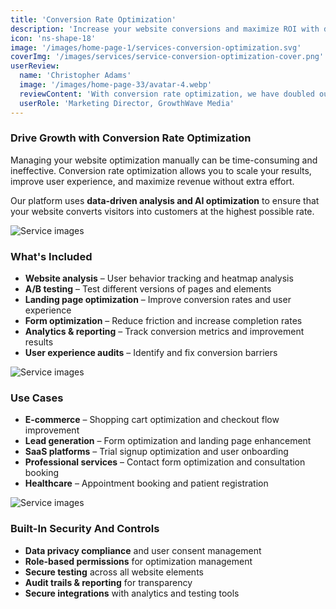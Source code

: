 ```yaml
---
title: 'Conversion Rate Optimization'
description: 'Increase your website conversions and maximize ROI with data-driven optimization strategies and A/B testing.'
icon: 'ns-shape-18'
image: '/images/home-page-1/services-conversion-optimization.svg'
coverImg: '/images/services/service-conversion-optimization-cover.png'
userReview:
  name: 'Christopher Adams'
  image: '/images/home-page-33/avatar-4.webp'
  reviewContent: 'With conversion rate optimization, we have doubled our website conversions while cutting bounce rates in half. It has become a vital part of our growth strategy.'
  userRole: 'Marketing Director, GrowthWave Media'
---
```


### Drive Growth with Conversion Rate Optimization

Managing your website optimization manually can be time-consuming and ineffective. Conversion rate optimization allows you to scale your results, improve user experience, and maximize revenue without extra effort.

Our platform uses **data-driven analysis and AI optimization** to ensure that your website converts visitors into customers at the highest possible rate.

![Service images](/images/services/service-details-1.png)

### What's Included

- **Website analysis** – User behavior tracking and heatmap analysis
- **A/B testing** – Test different versions of pages and elements
- **Landing page optimization** – Improve conversion rates and user experience
- **Form optimization** – Reduce friction and increase completion rates
- **Analytics & reporting** – Track conversion metrics and improvement results
- **User experience audits** – Identify and fix conversion barriers

![Service images](/images/services/service-details-2.png)

### Use Cases

- **E-commerce** – Shopping cart optimization and checkout flow improvement
- **Lead generation** – Form optimization and landing page enhancement
- **SaaS platforms** – Trial signup optimization and user onboarding
- **Professional services** – Contact form optimization and consultation booking
- **Healthcare** – Appointment booking and patient registration

![Service images](/images/services/service-details-3.jpg)

### Built-In Security And Controls

- **Data privacy compliance** and user consent management
- **Role-based permissions** for optimization management
- **Secure testing** across all website elements
- **Audit trails & reporting** for transparency
- **Secure integrations** with analytics and testing tools
